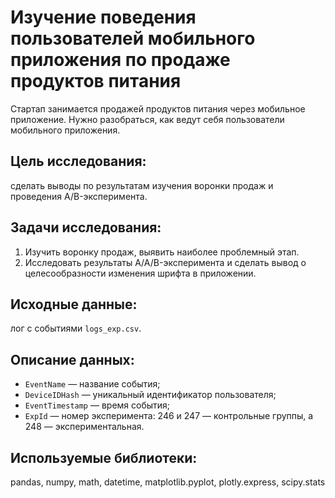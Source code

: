# Изучение поведения пользователей мобильного приложения по продаже продуктов питания

Cтартап занимается продажей продуктов питания через мобильное приложение. Нужно разобраться, как ведут себя пользователи мобильного приложения. 

## Цель исследования:
 
сделать выводы по результатам изучения воронки продаж и проведения A/B-эксперимента.
    
## Задачи исследования:

1. Изучить воронку продаж, выявить наиболее проблемный этап.
2. Исследовать результаты A/A/B-эксперимента и сделать вывод о целесообразности изменения шрифта в приложении.
    
## Исходные данные:

лог с событиями `logs_exp.csv`.

## Описание данных:

- `EventName` — название события; 
- `DeviceIDHash` — уникальный идентификатор пользователя;
- `EventTimestamp` — время события;
- `ExpId` — номер эксперимента: 246 и 247 — контрольные группы, а 248 — экспериментальная.

## Используемые библиотеки:
pandas, numpy, math, datetime, matplotlib.pyplot, plotly.express, scipy.stats

